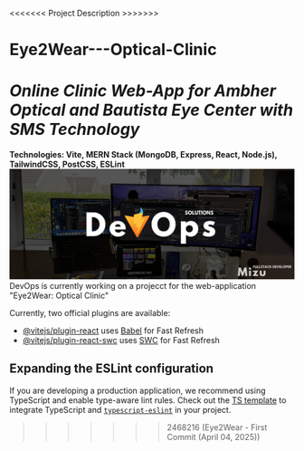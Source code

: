 <<<<<<< Project Description >>>>>>>
# Eye2Wear---Optical-Clinic
_Online Clinic Web-App for Ambher Optical and Bautista Eye Center with SMS Technology_
=======
**Technologies: Vite, MERN Stack (MongoDB, Express, React, Node.js), TailwindCSS, PostCSS, ESLint**
![App Screenshot](src/assets/images/DevOpscover.png)
DevOps is currently working on a projecct for the web-application "Eye2Wear: Optical Clinic"

Currently, two official plugins are available:

- [@vitejs/plugin-react](https://github.com/vitejs/vite-plugin-react/blob/main/packages/plugin-react/README.md) uses [Babel](https://babeljs.io/) for Fast Refresh
- [@vitejs/plugin-react-swc](https://github.com/vitejs/vite-plugin-react-swc) uses [SWC](https://swc.rs/) for Fast Refresh

## Expanding the ESLint configuration

If you are developing a production application, we recommend using TypeScript and enable type-aware lint rules. Check out the [TS template](https://github.com/vitejs/vite/tree/main/packages/create-vite/template-react-ts) to integrate TypeScript and [`typescript-eslint`](https://typescript-eslint.io) in your project.
>>>>>>> 2468216 (Eye2Wear - First Commit (April 04, 2025))
